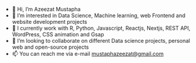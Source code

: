 - 👋 Hi, I’m Azeezat Mustapha
- 👀 I’m interested in Data Science, Machine learning, web Frontend and website development projects
- 🌱 I currently work with R, Python, Javascript, Reactjs, Nextjs, REST API, WordPress, CSS animation and Gsap 
- 💞️ I’m looking to collaborate on different Data science projects, personal web and open-source projects
- 📫 You can reach me via e-mail mustaphazeezat@gmail.com

<!---
mustaphazeezat/mustaphazeezat is a ✨ special ✨ repository because its `README.md` (this file) appears on your GitHub profile.
You can click the Preview link to take a look at your changes.
--->
